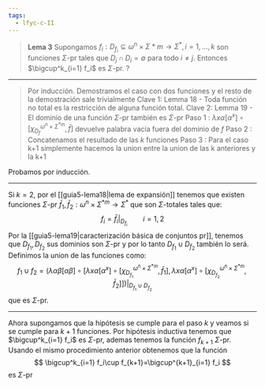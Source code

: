 ```yaml
---
tags:
  - lfyc-c-II
---
```

> **Lema 3** Supongamos $f_i:D_{f_i}\subseteq\omega^n\times\Sigma^{}*m\to\Sigma^*, i=1,\dots,k$ son funciones $\Sigma$-pr tales que $D_j\cap D_i=\emptyset$ para todo $i\neq j$. Entonces $\bigcup^k_{i=1} f_i$ es $\Sigma$-pr.
?

---
> Por inducción. Demostramos el caso con dos funciones y el resto de la demostración sale trivialmente
> Clave 1: Lemma 18 - Toda función no total es la restricción de alguna función total.
> Clave 2: Lemma 19 - El dominio de una función $\Sigma$-pr también es $\Sigma$-pr
> Paso 1 : $\lambda x\alpha \left[ \alpha^x\right]\circ\left[\chi^{\omega^n\times\Sigma^{*m}}_{D_{f}}, \bar f\right]$ devuelve palabra vacía fuera del dominio de $f$
> Paso 2 : Concatenamos el resultado de las $k$ funciones
> Paso 3 : Para el caso k+1 simplemente hacemos la union entre la union de las k anteriores y la k+1

Probamos por inducción.

---
Si $k=2$, por el [[guia5-lema18|lema de expansión]] tenemos que existen funciones $\Sigma$-pr $\bar f_1,\bar f_2:\omega^n\times\Sigma^{*m}\to\Sigma^*$ que son $\Sigma$-totales tales que:
$$
f_i=\bar f_i|_{D_{f_i}}\qquad i=1,2
$$
Por la [[guia5-lema19|caracterización básica de conjuntos pr]], tenemos que $D_{f_1},D_{f_2}$ sus dominios son $\Sigma$-pr y por lo tanto $D_{f_1}\cup D_{f_2}$ también lo será.
Definimos la union de las funciones como:
$$
\left.
f_1\cup f_2=\left( 
\lambda \alpha\beta \left[ \alpha\beta \right] \circ 
\left[
	\lambda x\alpha \left[ \alpha^x \right]\circ
	\left[
		\chi^{\omega^n\times\Sigma^{*m}}_{D_{f_1}}, \bar f_1
	\right]
	,
	\lambda x\alpha \left[ \alpha^x \right]\circ
	\left[
		\chi^{\omega^n\times\Sigma^{*m}}_{D_{f_2}}, \bar f_2
	\right]
\right]
\right)
\right|_{D_{f_1}\cup D_{f_2}}$$
que es $\Sigma$-pr.

---
Ahora supongamos que la hipótesis se cumple para el paso $k$ y veamos si se cumple para $k+1$ funciones.
Por hipótesis inductiva tenemos que $\bigcup^k_{i=1} f_i$ es $\Sigma$-pr, ademas tenemos la función $f_{k+1}$ $\Sigma$-pr.
Usando el mismo procedimiento anterior obtenemos que la función
$$
\bigcup^k_{i=1} f_i\cup f_{k+1}=\bigcup^{k+1}_{i=1} f_i
$$
es $\Sigma$-pr
$$\tag*{$\blacksquare$}$$